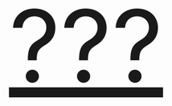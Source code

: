 <html>
	<style>
		.b2{
		font-size:200px;
		text-align:center;
		}
	</style>
	<body>
	  <div class="b">
        <p class="b2"><a href="https://www.youtube.com/watch?v=dQw4w9WgXcQ"target="_blank">???</a></p>
	  </div>
    </body>
</html>

